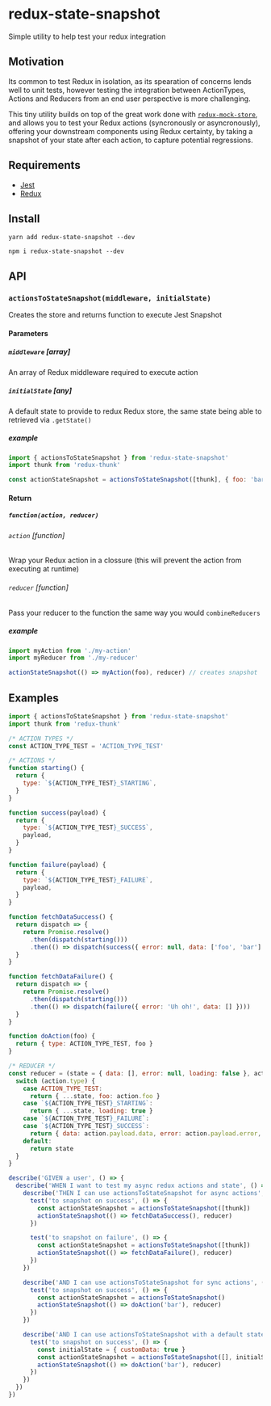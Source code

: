 # redux-state-snapshot

Simple utility to help test your redux integration

## Motivation

Its common to test Redux in isolation, as its spearation of concerns lends well to unit tests, however testing the integration between ActionTypes, Actions and Reducers from an end user perspective is more challenging.

This tiny utility builds on top of the great work done with [`redux-mock-store`](https://github.com/dmitry-zaets/redux-mock-store), and allows you to test your Redux actions (syncronously or asyncronously), offering your downstream components using Redux certainty, by taking a snapshot of your state after each action, to capture potential regressions. 

## Requirements

- [Jest](https://jestjs.io/)
- [Redux](https://redux.js.org/)

## Install

```
yarn add redux-state-snapshot --dev
```
```
npm i redux-state-snapshot --dev
```

## API

### `actionsToStateSnapshot(middleware, initialState)`

Creates the store and returns function to execute Jest Snapshot

#### Parameters

##### `middleware` [array]

An array of Redux middleware required to execute action

##### `initialState` [any]

A default state to provide to redux Redux store, the same state being able to retrieved via `.getState()`

##### example

```javascript
import { actionsToStateSnapshot } from 'redux-state-snapshot'
import thunk from 'redux-thunk'

const actionStateSnapshot = actionsToStateSnapshot([thunk], { foo: 'bar' })
```

#### Return

##### `function(action, reducer)`

###### `action` [function]

Wrap your Redux action in a clossure (this will prevent the action from executing at runtime)

###### `reducer` [function]

Pass your reducer to the function the same way you would `combineReducers`

##### example

```javascript
import myAction from './my-action'
import myReducer from './my-reducer'

actionStateSnapshot(() => myAction(foo), reducer) // creates snapshot
```

## Examples

```javascript
import { actionsToStateSnapshot } from 'redux-state-snapshot'
import thunk from 'redux-thunk'

/* ACTION TYPES */
const ACTION_TYPE_TEST = 'ACTION_TYPE_TEST'

/* ACTIONS */
function starting() {
  return {
    type: `${ACTION_TYPE_TEST}_STARTING`,
  }
}

function success(payload) {
  return {
    type: `${ACTION_TYPE_TEST}_SUCCESS`,
    payload,
  }
}

function failure(payload) {
  return {
    type: `${ACTION_TYPE_TEST}_FAILURE`,
    payload,
  }
}

function fetchDataSuccess() {
  return dispatch => {
    return Promise.resolve()
      .then(dispatch(starting()))
      .then(() => dispatch(success({ error: null, data: ['foo', 'bar'] })))
  }
}

function fetchDataFailure() {
  return dispatch => {
    return Promise.resolve()
      .then(dispatch(starting()))
      .then(() => dispatch(failure({ error: 'Uh oh!', data: [] })))
  }
}

function doAction(foo) {
  return { type: ACTION_TYPE_TEST, foo }
}

/* REDUCER */
const reducer = (state = { data: [], error: null, loading: false }, action) => {
  switch (action.type) {
    case ACTION_TYPE_TEST:
      return { ...state, foo: action.foo }
    case `${ACTION_TYPE_TEST}_STARTING`:
      return { ...state, loading: true }
    case `${ACTION_TYPE_TEST}_FAILURE`:
    case `${ACTION_TYPE_TEST}_SUCCESS`:
      return { data: action.payload.data, error: action.payload.error, loading: false }
    default:
      return state
  }
}

describe('GIVEN a user', () => {
  describe('WHEN I want to test my async redux actions and state', () => {
    describe('THEN I can use actionsToStateSnapshot for async actions', () => {
      test('to snapshot on success', () => {
        const actionStateSnapshot = actionsToStateSnapshot([thunk])
        actionStateSnapshot(() => fetchDataSuccess(), reducer)
      })

      test('to snapshot on failure', () => {
        const actionStateSnapshot = actionsToStateSnapshot([thunk])
        actionStateSnapshot(() => fetchDataFailure(), reducer)
      })
    })

    describe('AND I can use actionsToStateSnapshot for sync actions', () => {
      test('to snapshot on success', () => {
        const actionStateSnapshot = actionsToStateSnapshot()
        actionStateSnapshot(() => doAction('bar'), reducer)
      })
    })

    describe('AND I can use actionsToStateSnapshot with a default state', () => {
      test('to snapshot on success', () => {
        const initialState = { customData: true }
        const actionStateSnapshot = actionsToStateSnapshot([], initialState)
        actionStateSnapshot(() => doAction('bar'), reducer)
      })
    })
  })
})
```
